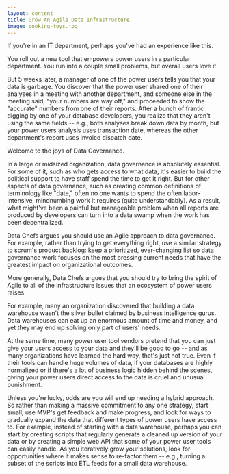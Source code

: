 ```yaml
---
layout: content
title: Grow An Agile Data Infrastructure
image: cooking-toys.jpg
---
```


If you're in an IT department, perhaps you've had an experience like this.

You roll out a new tool that empowers power users in a particular department. You run into a couple small problems, but overall users love it.

But 5 weeks later, a manager of one of the power users tells you that your data is garbage. You discover that the power user shared one of their analyses in a meeting with another department, and someone else in the meeting said, "your numbers are way off," and proceeded to show the "accurate" numbers from one of their reports. After a bunch of frantic digging by one of your database developers, you realize that they aren't using the same fields -- e.g., both analyses break down data by month, but your power users analysis uses transaction date, whereas the other department's report uses invoice dispatch date.

Welcome to the joys of Data Governance.

In a large or midsized organization, data governance is absolutely essential. For some of it, such as who gets access to what data, it's easier to build the political support to have staff spend the time to get it right. But for other aspects of data governance, such as creating common definitions of terminology like "date," often no one wants to spend the often labor-intensive, mindnumbing work it requires (quite understandably). As a result, what might've been a painful but manageable problem when all reports are produced by developers can turn into a data swamp when the work has been decentralized.

Data Chefs argues you should use an Agile approach to data governance. For example, rather than trying to get everything right, use a similar strategy to scrum's product backlog: keep a prioritized, ever-changing list so data governance work focuses on the most pressing current needs that have the greatest impact on organizational outcomes.

More generally, Data Chefs argues that you should try to bring the spirit of Agile to all of the infrastructure issues that an ecosystem of power users raises. 

For example, many an organization discovered that building a data warehouse wasn't the silver bullet claimed by business intelligence gurus.  Data warehouses can eat up an enormous amount of time and money, and yet they may end up solving only part of users' needs.  

At the same time, many power user tool vendors pretend that you can just give your users access to your data and they'll be good to go -- and as many organizations have learned the hard way, that's just not true. Even if their tools can handle huge volumes of data, if your databases are highly normalized or if there's a lot of business logic hidden behind the scenes, giving your power users direct access to the data is cruel and unusual punishment.

Unless you're lucky, odds are you will end up needing a hybrid approach. So rather than making a massive commitment to any one strategy, start small, use MVP's get feedback and make progress, and look for ways to gradually expand the data that different types of power users have access to. For example, instead of starting with a data warehouse, perhaps you can start by creating scripts that regularly generate a cleaned up version of your data or by creating a simple web API that some of your power user tools can easily handle. As you iteratively grow your solutions, look for opportunities where it makes sense to re-factor them -- e.g., turning a subset of the scripts into ETL feeds for a small data warehouse.